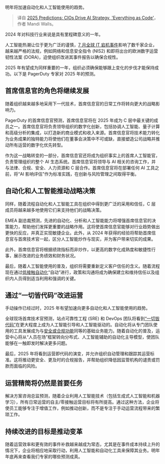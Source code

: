 
<!--
title: 2025年预测：首席信息官驱动AI战略，“一切皆代码”
cover: https://cdn.thenewstack.io/media/2025/01/e3b1db9f-crystalball.jpg
-->

明年将加速自动化和人工智能使用的趋势。

> 译自 [2025 Predictions: CIOs Drive AI Strategy, 'Everything as Code'](https://thenewstack.io/2025-predictions-cios-drive-ai-strategy-everything-as-code/)，作者 Mandi Walls。

2024 年对科技行业来说是具有里程碑意义的一年。

人工智能热潮让位于更为广泛的谨慎，[7 月全球 IT 宕机事件](https://thenewstack.io/7-urgent-lessons-from-the-crowdstrike-disaster/)影响了数千家企业，越来越严格的法规，例如网络和信息安全指令 (NIS2) 和即将出台的欧洲数字运营韧性法案 (DORA)，迫使组织改进其事件报告以确保合规性。

2025 年有望成为同样重要的一年，组织必须确保能够跟上变化的步伐才能保持成功。以下是 PagerDuty 专家对 2025 年的预测。

## 首席信息官的角色将继续发展

随着组织越来越多地采用下一代技术，首席信息官的日常工作将转向更大的战略影响力。

PagerDuty 的首席信息官预测，首席信息官将在 2025 年成为 C 层中最关键的成员之一。首席信息官将负责领导组织的数字化创新，包括协调人工智能、量子计算和高级分析的集成，以打造新的商业模式和收入来源。首席信息官将技术能力转化为业务成果的独特能力将使他们在董事会决策中不可或缺，直接塑造公司战略并推动所有运营的数字化优先转型。

作为这一战略转变的一部分，首席信息官还将成为组织事实上的首席人工智能官，负责管理组织的整个 AI 生态系统。首席信息官将领导与 AI 相关的咨询工作，并与法律、合规、安全、人力资源和 C 层合作。首席信息官将在部署任何 AI 工具之前，将“AI 影响评估”作为标准实践，在创新与风险管理之间取得平衡。

## 自动化和人工智能推动战略决策

同样，随着流程自动化和人工智能工具在组织中得到更广泛的采用和信任，C 层成员将越来越多地使用它们来支持他们的战略决策。

EMEA 副总裁预测，先进的自动化、分析和人工智能能力将增强首席信息官的决策能力，帮助他们发挥更重要的战略作用。这将使首席信息官能够对行业趋势做出更快的反应，并真正实现敏捷企业。此外，从 2024 年获得的经验将帮助首席信息官与首席技术官一起，区分人工智能炒作与现实，并为客户带来切实的成果。

此外，首席信息官将根据绩效指标而非炒作，以更高的数字化成熟度和敏捷性行事，展示改进的业务绩效和财务状况。

最后，随着人工智能使用的普及，组织将需要重新定义客户信任的含义。随着流程现在通过[低接触自动化](https://thenewstack.io/five-ways-process-automation-can-streamline-itops/)“自动”进行，政策和沟通将成为确保建立和维持信任以及组织内人员得到适当利用和强调的关键。

## 通过“一切皆代码”改进运营

手动操作已经过时，2025 年有望加速向更多自动化和人工智能使用的趋势。

全球现场首席技术官预测，站点可靠性工程 (SRE) 和 DevOps 团队将看到[“一切皆代码”](https://thenewstack.io/why-infrastructure-as-code-is-vital-for-modern-devops/)在更大程度上成为人工智能引导和人工智能驱动的。自动化将从专门团队使用的工具发展成为与[安全或合规功能](https://thenewstack.io/want-to-mitigate-risk-invest-in-automation/)同等的基础业务能力。随着自动化的普及，运营中心将从“人员在场”框架转向分布式、人工智能辅助的自动化主导模型，使团队能够在一触即发时解决更多问题。

最后，2025 年将看到运营即代码的演变，并允许组织自动管理和跟踪其运营标准。这将推动更安全、更及时的合规报告，并帮助组织降低因监管机构的谴责或罚款而面临的风险。

## 运营精简将仍然是首要任务

解决方案咨询总监预测，随着企业利用人工智能技术（包括生成式人工智能和机器学习），所有日常运营的自主/零接触运营目标将有所提高。通过这种方法，企业将使员工能够专注于增值工作，例如推动创新，而不是专注于手动运营流程带来的繁琐工作。

## 持续改进的目标是推动变革

随着运营效率和更有效的事件补救越来越成为常态，尤其是在事件成本持续上升的情况下，企业将相应地采取行动，利用人工智能和自动化工具来保障其业务。明年年底再来查看我们专家的哪些预测成真。
